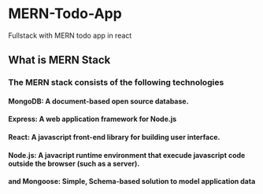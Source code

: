 # MERN-Todo-App
Fullstack with MERN todo app in react


## What is MERN Stack

### The MERN stack consists of the following technologies

#### MongoDB: A document-based open source database.
#### Express: A web application framework for Node.js
#### React: A javascript front-end library for building user interface.
#### Node.js: A javacript runtime environment that execude javascript code outside the browser (such as a server).
 
#### and Mongoose: Simple, Schema-based solution to model application data